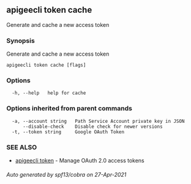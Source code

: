 ## apigeecli token cache

Generate and cache a new access token

### Synopsis

Generate and cache a new access token

```
apigeecli token cache [flags]
```

### Options

```
  -h, --help   help for cache
```

### Options inherited from parent commands

```
  -a, --account string   Path Service Account private key in JSON
      --disable-check    Disable check for newer versions
  -t, --token string     Google OAuth Token
```

### SEE ALSO

* [apigeecli token](apigeecli_token.md)	 - Manage OAuth 2.0 access tokens

###### Auto generated by spf13/cobra on 27-Apr-2021
